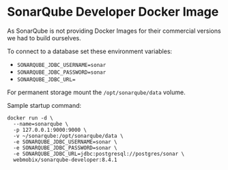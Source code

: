 # SonarQube Developer Docker Image

As SonarQube is not providing Docker Images for their commercial versions we had to build ourselves.

To connect to a database set these environment variables:

- `SONARQUBE_JDBC_USERNAME=sonar`
- `SONARQUBE_JDBC_PASSWORD=sonar`
- `SONARQUBE_JDBC_URL=`

For permanent storage mount the `/opt/sonarqube/data` volume.

Sample startup command:

```shell
docker run -d \
  --name=sonarqube \
  -p 127.0.0.1:9000:9000 \
  -v ~/sonarqube:/opt/sonarqube/data \
  -e SONARQUBE_JDBC_USERNAME=sonar \
  -e SONARQUBE_JDBC_PASSWORD=sonar \
  -e SONARQUBE_JDBC_URL=jdbc:postgresql://postgres/sonar \
  webmobix/sonarqube-developer:8.4.1
```
